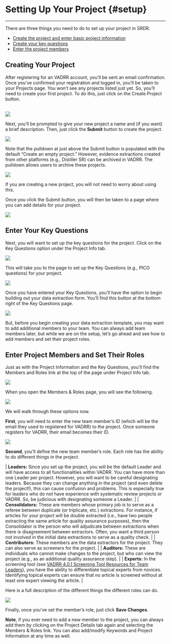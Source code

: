 # Setting Up Your Project {#setup}

---

There are three things you need to do to set up your project in SRDR.  

<!-- needs indent / update link info -->
* [Create the project and enter basic project information](https://home-leap.github.io/VADRR-Manual/setup.html#creating-your-project)
* [Create your key questions](https://home-leap.github.io/VADRR-Manual/setup.html#enter-your-key-questions)
* [Enter the project members](https://home-leap.github.io/VADRR-Manual/setup.html#enter-project-members-and-set-their-roles)


## Creating Your Project
After registering for an VADRR account, you’ll be sent an email confirmation. Once you’ve confirmed your registration and logged in, you’ll be taken to your Projects page. You won’t see any projects listed just yet. So, you’ll need to create your first project. To do this, just click on the Create Project button.

<br>

<img src="_figs/2.1-create-project.png">

<br>

Next, you’ll be prompted to give your new project a name and (if you want) a brief description. Then, just click the **Submit** button to create the project.
  
<img src="_figs/2.2-start-a-new-project.png">
  
Note that the pulldown at just above the Submit button is populated with the default “Create an empty project.” However, evidence extractions created from other platforms (e.g., Distiller SR) can be archived in VADRR. The pulldown allows users to archive these projects.

<img src="_figs/2.3-archive-distiller.png">

If you are creating a new project, you will not need to worry about using this.

Once you click the Submit button, you will then be taken to a page where you can add details for your project.

<img src="_figs/2.4-project-details.png">


## Enter Your Key Questions
Next, you will want to set up the key questions for the project. Click on the Key Questions option under the Project Info tab.

<img src="_figs/2.5-key-question-pulldown.png">

This will take you to the page to set up the Key Questions (e.g., PICO questions) for your project.

<img src="_figs/2.6-write-key-question.png">

Once you have entered your Key Questions, you’ll have the option to begin building out your data extraction form. You’ll find this button at the bottom right of the Key Questions page.

<img src="_figs/2.7-build-extraction-button.png">

But, before you begin creating your data extraction template, you may want to add additional members to your team. You can always add team members later, but while we are on the setup, let’s go ahead and see how to add members and set their project roles.

## Enter Project Members and Set Their Roles

Just as with the Project Information and the Key Questions, you’ll find the Members and Roles link at the top of the page under Project Info tab.

<img src="_figs/2.8-members-and-roles.png">
<br>

When you open the Members & Roles page, you will see the following.

<img src="_figs/2.9-member-set-up.png">
<br>

We will walk through these options now.

**First**, you will need to enter the new team member’s ID (which will be the email they used to registered for VADRR) to the project. Once someone registers for VADRR, their email becomes their ID.

<img src="_figs/2.10-adding-new-member-pulldown.png">

**Second**, you’ll define the new team member’s role. Each role has the ability to do different things in the project.

|     **Leaders:** Since you set up the project, you will be the default Leader and will have access to all functionalities within VADRR. You can have more than one Leader per project. However, you will want to be careful designating leaders. Because they can change anything in the project (and even delete the project!), this can cause confusion and problems. This is especially true for leaders who do not have experience with systematic review projects or VADRR. So, be judicious with designating someone a Leader.
|
|    **Consolidators:** These are members whose primary job is to serve as a referee between duplicate (or triplicate, etc.) extractions. For instance, if articles for your project will be double extracted (i.e., have two people extracting the same article for quality assurance purposes), then the Consolidator is the person who will adjudicate between extractions when there is disagreement between extractors. Often, you want a third person not involved in the initial data extractions to serve as a quality check.
|
|    **Contributors:** These members are the data extractors for the project. They can also serve as screeners for the project.
|
|    **Auditors:** These are individuals who cannot make changes to the project, but who can view the project (e.g., as an additional quality assurance step).
|
|    **Experts:** In the screening tool (see [VADRR 4.0.1 Screening Tool Resources for Team Leaders](https://sites.rutgers.edu/shp-msst/srdr-4-screening/srdr-4-1-screening-tool-resources-for-team-leaders/)), you have the ability to differentiate topical experts from novices. Identifying topical experts can ensure that no article is screened without at least one expert viewing the article.
|

Here is a full description of the different things the different roles can do.

<img src="_figs/srdr-p2-set-up-11.png">

Finally, once you’ve set the member’s role, just click **Save Changes**.

**Note**, if you ever need to add a new member to the project, you can always add them by clicking on the Project Details tab again and selecting the Members & Roles link. You can also add/modify Keywords and Project Information at any time as well.




